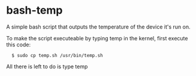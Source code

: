 # bash-temp
A simple bash script that outputs the temperature of the device it's run on. 

To make the script executeable by typing temp in the kernel, first execute this code:

```shell
  $ sudo cp temp.sh /usr/bin/temp.sh
```

All there is left to do is type temp
